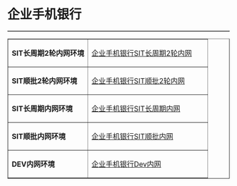 <!-- ## 新核心安卓DEV和SIT测试包
# 手机银行 -->
<!-- # 下载已经关闭，请联系开发安装 -->
<table border="1">
<!--     <tr>
    <td width="40%">
      <p><b>SIT长周期2轮内网环境</b></p>
    </td>
    <td width="60">
      <a href="https://www.pgyer.com/a28a7675cfec22abbdc01dceadbf92f2">手机银行SIT长周期2轮内网</a>
    </td>
  </tr>
  <tr>
    <td width="40%">
      <p><b>SIT长周期2轮外网环境</b></p>
    </td>
    <td width="60">
      <a href="https://www.pgyer.com/f71dbe3e9f439089ff9f3b2de243edc4">手机银行SIT长周期2轮外网</a>
    </td>
  </tr>
  <tr>
    <td width="40%">
      <p><b>SIT顺批2轮内网环境</b></p>
    </td>
    <td width="60">
      <a href="https://www.pgyer.com/8a9c38d2dc6c4be20779ffa11b95530c">手机银行SIT顺批2轮内网</a>
    </td>
  </tr>
   <tr>
    <td width="40%">
      <p><b>SIT顺批2轮外网环境</b></p>
    </td>
    <td width="60">
      <a href="https://www.pgyer.com/d35bfb66e2743c08d07d860e23c077fc">手机银行SIT顺批2轮外网</a>
    </td>
  </tr> 
  
  <tr>
    <td width="40%">
      <p><b>SIT长周期内网环境</b></p>
    </td>
    <td width="60">
      <a href="https://www.pgyer.com/230d0292b3fe7e9dcf2a3ab4630d9785">手机银行SIT长周期内网</a>
    </td>
  </tr>
  <tr>
    <td width="40%">
      <p><b>SIT长周期外网环境</b></p>
    </td>
    <td width="60">
      <a href="https://www.pgyer.com/06d29b4551d41586fe2985adc0e93266">手机银行SIT长周期外网</a>
    </td>
  </tr>
  <tr>
    <td width="40%">
      <p><b>SIT顺批内网环境</b></p>
    </td>
    <td width="60">
      <a href="https://www.pgyer.com/f314c182f01515792296cf00fa2368a2">手机银行SIT顺批内网</a>
    </td>
  </tr>
   <tr>
    <td width="40%">
      <p><b>SIT顺批外网环境</b></p>
    </td>
    <td width="60">
      <a href="https://www.pgyer.com/23726e0edf16871dff8fc0bda99a57cc">手机银行SIT顺批外网</a>
    </td>
  </tr> 
  <tr>
    <td width="40%">
      <p><b>DEV内网环境</b></p>
    </td>
    <td width="60">
      <a href="https://www.pgyer.com/99c07e8570103ab686e43444e2e3d27a">手机银行Dev内网</a>
    </td>
  </tr>
  <tr>
    <td width="40%">
      <p><b>DEV外网环境</b></p>
    </td>
    <td width="60">
      <a href="https://www.pgyer.com/1be1d7abc336e261b5cacb8cfb3f668a">手机银行Dev外网</a>
    </td>
  </tr>
</table>

# 直销银行
<table border="1">
   <tr>
    <td width="40%">
      <p><b>SIT长周期2轮外网环境</b></p>
    </td>
    <td width="60">
      <a href="https://www.pgyer.com/0eb8aa603b6a5161b856d3c6c7f72db8">直销银行SIT长周期2轮外网</a>
    </td>
   </tr>
    
  <tr>
    <td width="40%">
      <p><b>SIT长周期2轮内网环境</b></p>
    </td>
    <td width="60">
      <a href="https://www.pgyer.com/8ee1f43d5206b756a5d9b188a2353441">直销银行SIT长周期2轮内网</a>
    </td>
  </tr>
      
  <tr>
    <td width="40%">
      <p><b>SIT顺批2轮外网环境</b></p>
    </td>
    <td width="60">
      <a href="https://www.pgyer.com/51714940ff3687c24f2cda6a425f96ec">直销银行SIT顺批2轮外网</a>
    </td>
  </tr>
  <tr>
      
  <tr>
    <td width="40%">
      <p><b>SIT顺批2轮内网环境</b></p>
    </td>
    <td width="60">
      <a href="https://www.pgyer.com/a07656331a6c32fda2b680fcb2a031e1">直销银行SIT顺批2轮内网</a>
    </td>
  </tr>
  <tr>
    <td width="40%">
      <p><b>SIT长周期内网环境</b></p>
    </td>
    <td width="60">
      <a href="https://www.pgyer.com/2ea3a4d885a699d7f06df57421f3fd52">直销银行SIT长周期内网</a>
    </td>
  </tr>
  <tr>
    <td width="40%">
      <p><b>SIT顺批内网环境</b></p>
    </td>
    <td width="60">
      <a href="https://www.pgyer.com/e49e71fa185bff3ec2b5296e90dfaf88">直销银行SIT顺批内网</a>
    </td>
  </tr>
  <tr>
    <td width="40%">
      <p><b>SIT顺批外网环境</b></p>
    </td>
    <td width="60">
      <a href="https://www.pgyer.com/999b015cae238b27bffa6b3729ffa2da">直销银行SIT顺批外网</a>
    </td>
  </tr>
  <tr>
    <td width="40%">
      <p><b>DEV内网环境</b></p>
    </td>
    <td width="60">
      <a href="https://www.pgyer.com/af6b79caa75fa267ef7a76579e5d6b28">直销银行Dev内网</a>
    </td>
  </tr>
</table> -->

# 企业手机银行
<table border="1">
    <tr>
    <td width="40%">
      <p><b>SIT长周期2轮内网环境</b></p>
    </td>
    <td width="60">
      <a href="https://www.pgyer.com/96c68f83ff444ca8487b3a046158fed9">企业手机银行SIT长周期2轮内网</a>
    </td>
  </tr>
  
  <tr>
    <td width="40%">
      <p><b>SIT顺批2轮内网环境</b></p>
    </td>
    <td width="60">
      <a href="https://www.pgyer.com/0a12bd10cabb5dc1d379b26b44f0281b">企业手机银行SIT顺批2轮内网</a>
    </td>
  </tr>
  
  <tr>
    <td width="40%">
      <p><b>SIT长周期内网环境</b></p>
    </td>
    <td width="60">
      <a href="https://www.pgyer.com/66b225e0ef77587636b101ee6c12e6d6">企业手机银行SIT长周期内网</a>
    </td>
  </tr>
  
  <tr>
    <td width="40%">
      <p><b>SIT顺批内网环境</b></p>
    </td>
    <td width="60">
      <a href="https://www.pgyer.com/c3c8431324cfd9477dc2b6e5321a64cd">企业手机银行SIT顺批内网</a>
    </td>
  </tr>
  
  <tr>
    <td width="40%">
      <p><b>DEV内网环境</b></p>
    </td>
    <td width="60">
      <a href="https://www.pgyer.com/8c5571998f73f1d43029d2d8c8812c5d">企业手机银行Dev内网</a>
    </td>
  </tr>
</table>
